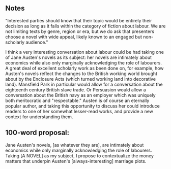 ## Notes

"Interested parties should know that their topic would be entirely their decision as long as it falls within the category of fiction about labour. We are not limiting texts by genre, region or era, but we do ask that presenters choose a novel with wide appeal, likely known to an engaged but non-scholarly audience."

I think a very interesting conversation about labour could be had taking one of Jane Austen's novels as its subject: her novels are intimately about economics while also only marginally acknowledging the role of labourers. A great deal of excellent scholarly work as been done on, for example, how Austen's novels reflect the changes to the British working world brought about by the Enclosure Acts (which turned working land into decorative land). Mansfield Park in particular would allow for a conversation about the eighteenth century British slave trade. Or Persuasion would allow a conversation about the British navy as an employer which was uniquely both meritocratic and "respectable." Austen is of course an eternally popular author, and taking this opportunity to discuss her could introduce readers to one of her somewhat lesser-read works, and provide a new context for understanding them.


## 100-word proposal:

Jane Austen's novels, [as whatever they are], are intimately about economics while only marginally acknowledging the role of labourers. Taking [A NOVEL] as my subject, I propose to contextualize the money matters that underpin Austen's [always-interesting] marriage plots. 